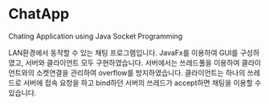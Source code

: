 # ChatApp
Chating Application using Java Socket Programming

LAN환경에서 동작할 수 있는 채팅 프로그램입니다.
JavaFx를 이용하여 GUI를 구성하였고, 서버와 클라이언트 모두 구현하였습니다.
서버에서는 쓰레드풀을 이용하여 클라이언트와의 소켓연결을 관리하여 overflow를 방지하였습니다.
클라이언트는 하나의 쓰레드로 서버에 접속 요청을 하고 bind하던 서버의 쓰레드가 accept하면 채팅을 이용할 수 있습니다.

